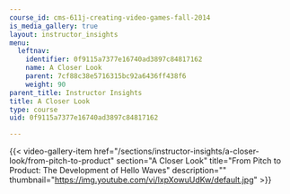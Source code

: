```yaml
---
course_id: cms-611j-creating-video-games-fall-2014
is_media_gallery: true
layout: instructor_insights
menu:
  leftnav:
    identifier: 0f9115a7377e16740ad3897c84817162
    name: A Closer Look
    parent: 7cf88c38e5716315bc92a6436ff438f6
    weight: 90
parent_title: Instructor Insights
title: A Closer Look
type: course
uid: 0f9115a7377e16740ad3897c84817162

---
```

{{< video-gallery-item href="/sections/instructor-insights/a-closer-look/from-pitch-to-product" section="A Closer Look" title="From Pitch to Product: The Development of Hello Waves" description="" thumbnail="https://img.youtube.com/vi/lxpXowuUdKw/default.jpg" >}}